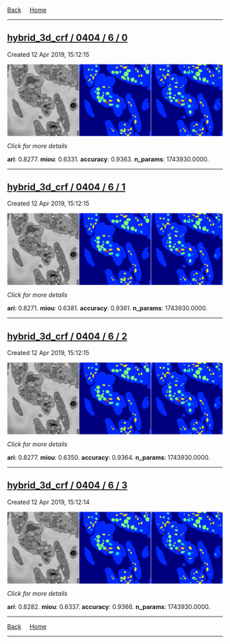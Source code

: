 
[Back](..)&nbsp;&nbsp;&nbsp;&nbsp;&nbsp;[Home](https://leapmanlab.github.io/snapshots)

---

<div class="summary"><a href="0"><h2>hybrid_3d_crf / 0404 / 6 / 0</h2></a><p>Created 12 Apr 2019, 15:12:15
</p><a href="0"><img src="0/media/summary.png" align="center"></a><p>
<i>Click for more details</i>
</p></div>

**ari**: 0.8277. **miou**: 0.6331. **accuracy**: 0.9363. **n_params**: 1743930.0000. 

---

<div class="summary"><a href="1"><h2>hybrid_3d_crf / 0404 / 6 / 1</h2></a><p>Created 12 Apr 2019, 15:12:15
</p><a href="1"><img src="1/media/summary.png" align="center"></a><p>
<i>Click for more details</i>
</p></div>

**ari**: 0.8271. **miou**: 0.6381. **accuracy**: 0.9361. **n_params**: 1743930.0000. 

---

<div class="summary"><a href="2"><h2>hybrid_3d_crf / 0404 / 6 / 2</h2></a><p>Created 12 Apr 2019, 15:12:15
</p><a href="2"><img src="2/media/summary.png" align="center"></a><p>
<i>Click for more details</i>
</p></div>

**ari**: 0.8277. **miou**: 0.6350. **accuracy**: 0.9364. **n_params**: 1743930.0000. 

---

<div class="summary"><a href="3"><h2>hybrid_3d_crf / 0404 / 6 / 3</h2></a><p>Created 12 Apr 2019, 15:12:14
</p><a href="3"><img src="3/media/summary.png" align="center"></a><p>
<i>Click for more details</i>
</p></div>

**ari**: 0.8282. **miou**: 0.6337. **accuracy**: 0.9366. **n_params**: 1743930.0000. 

---

[Back](..)&nbsp;&nbsp;&nbsp;&nbsp;&nbsp;[Home](https://leapmanlab.github.io/snapshots)

---
